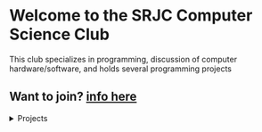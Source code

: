 # Welcome to the SRJC Computer Science Club

This club specializes in programming, discussion of computer hardware/software, and holds several programming projects

## Want to join? [info here](./JOIN.md)

<details>
<summary>Projects</summary>
<br>
 <a href="./GAMES.md">Games</a>
</details>
